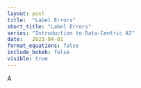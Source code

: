 ```yaml
---
layout: post
title:  "Label Errors"
short_title: "Label Errors"
series: "Introduction to Data-Centric AI"
date:   2023-04-01
format_equations: false
include_bokeh: false
visible: true
---
```


A